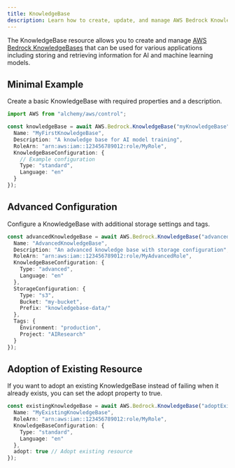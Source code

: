 ```yaml
---
title: KnowledgeBase
description: Learn how to create, update, and manage AWS Bedrock KnowledgeBases using Alchemy Cloud Control.
---
```


The KnowledgeBase resource allows you to create and manage [AWS Bedrock KnowledgeBases](https://docs.aws.amazon.com/bedrock/latest/userguide/) that can be used for various applications including storing and retrieving information for AI and machine learning models.

## Minimal Example

Create a basic KnowledgeBase with required properties and a description.

```ts
import AWS from "alchemy/aws/control";

const knowledgeBase = await AWS.Bedrock.KnowledgeBase("myKnowledgeBase", {
  Name: "MyFirstKnowledgeBase",
  Description: "A knowledge base for AI model training",
  RoleArn: "arn:aws:iam::123456789012:role/MyRole",
  KnowledgeBaseConfiguration: {
    // Example configuration
    Type: "standard",
    Language: "en"
  }
});
```

## Advanced Configuration

Configure a KnowledgeBase with additional storage settings and tags.

```ts
const advancedKnowledgeBase = await AWS.Bedrock.KnowledgeBase("advancedKnowledgeBase", {
  Name: "AdvancedKnowledgeBase",
  Description: "An advanced knowledge base with storage configuration",
  RoleArn: "arn:aws:iam::123456789012:role/MyAdvancedRole",
  KnowledgeBaseConfiguration: {
    Type: "advanced",
    Language: "en"
  },
  StorageConfiguration: {
    Type: "s3",
    Bucket: "my-bucket",
    Prefix: "knowledgebase-data/"
  },
  Tags: {
    Environment: "production",
    Project: "AIResearch"
  }
});
```

## Adoption of Existing Resource

If you want to adopt an existing KnowledgeBase instead of failing when it already exists, you can set the adopt property to true.

```ts
const existingKnowledgeBase = await AWS.Bedrock.KnowledgeBase("adoptExistingKnowledgeBase", {
  Name: "MyExistingKnowledgeBase",
  RoleArn: "arn:aws:iam::123456789012:role/MyRole",
  KnowledgeBaseConfiguration: {
    Type: "standard",
    Language: "en"
  },
  adopt: true // Adopt existing resource
});
```